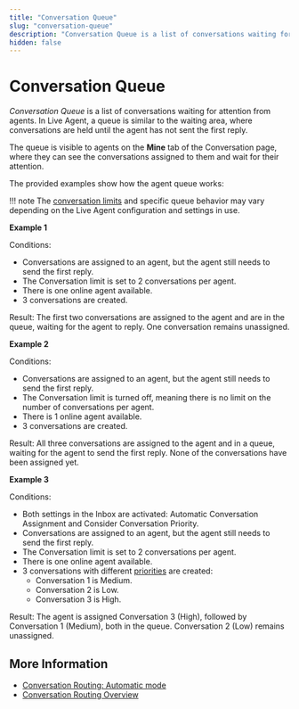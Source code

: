 ```yaml
---
title: "Conversation Queue"
slug: "conversation-queue"
description: "Conversation Queue is a list of conversations waiting for attention from human agents. In Live Agent, a queue is similar to the waiting area, where conversations are held until the agent has not sent the first reply."
hidden: false
---
```


# Conversation Queue

_Conversation Queue_ is a list of conversations waiting for attention from agents. In Live Agent, a queue is similar to the waiting area, where conversations are held until the agent has not sent the first reply.

The queue is visible to agents on the **Mine** tab of the Conversation page, where they can see the conversations assigned to them and wait for their attention.

The provided examples show how the agent queue works:

!!! note
    The [conversation limits](../settings/account-settings.md#conversation-limit-per-agent) and specific queue behavior may vary depending on the Live Agent configuration and settings in use.

**Example 1**

Conditions:

- Conversations are assigned to an agent, but the agent still needs to send the first reply.
- The Conversation limit is set to 2 conversations per agent.
- There is one online agent available.
- 3 conversations are created.

Result: The first two conversations are assigned to the agent and are in the queue, waiting for the agent to reply. One conversation remains unassigned.

**Example 2**

Conditions:

- Conversations are assigned to an agent, but the agent still needs to send the first reply.
- The Conversation limit is turned off, meaning there is no limit on the number of conversations per agent.
- There is 1 online agent available.
- 3 conversations are created.

Result: All three conversations are assigned to the agent and in a queue, waiting for the agent to send the first reply. None of the conversations have been assigned yet.

**Example 3**

Conditions:

- Both settings in the Inbox are activated: Automatic Conversation Assignment and Consider Conversation Priority.
- Conversations are assigned to an agent, but the agent still needs to send the first reply.
- The Conversation limit is set to 2 conversations per agent.
- There is one online agent available.
- 3 conversations with different [priorities](conversation-routing/automatic-mode.md#consider-conversation-parameters) are created:
    - Conversation 1 is Medium.
    - Conversation 2 is Low.
    - Conversation 3 is High.

Result: The agent is assigned Conversation 3 (High), followed by Conversation 1 (Medium), both in the queue. Conversation 2 (Low) remains unassigned.


## More Information

- [Conversation Routing: Automatic mode](conversation-routing/automatic-mode.md)
- [Conversation Routing Overview](conversation-routing/overview.md)